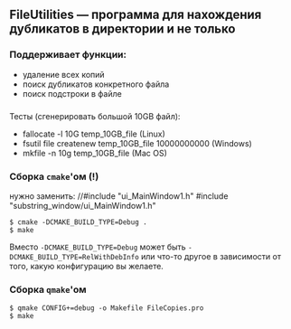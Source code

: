 FileUtilities — программа для нахождения дубликатов в директории и не только
-------------------------------------------------------

### Поддерживает функции:
 - удаление всех копий
 - поиск дубликатов конкретного файла
 - поиск подстроки в файле
###
 Тесты (сгенерировать большой 10GB файл):
 - fallocate -l 10G temp_10GB_file (Linux)
 - fsutil file createnew temp_10GB_file 10000000000 (Windows)
 - mkfile -n 10g temp_10GB_file (Mac OS)
 
### Сборка `cmake`'ом (!) 

нужно заменить:
//#include "ui_MainWindow1.h"
#include "substring_window/ui_MainWindow1.h"

    $ cmake -DCMAKE_BUILD_TYPE=Debug .
    $ make

Вместо `-DCMAKE_BUILD_TYPE=Debug` может быть `-DCMAKE_BUILD_TYPE=RelWithDebInfo` или что-то другое в зависимости от того, какую конфигурацию вы желаете.

### Сборка `qmake`'ом

    $ qmake CONFIG+=debug -o Makefile FileCopies.pro
    $ make
